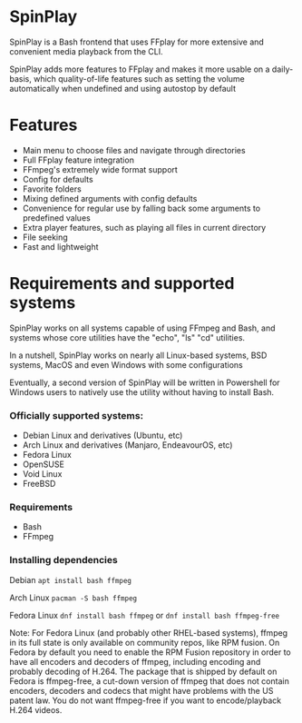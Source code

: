 # SpinPlay
SpinPlay is a Bash frontend that uses FFplay for more extensive and convenient media playback from the CLI.

SpinPlay adds more features to FFplay and makes it more usable on a daily-basis, which quality-of-life features such as setting the volume automatically when undefined and using autostop by default

# Features
* Main menu to choose files and navigate through directories
* Full FFplay feature integration
* FFmpeg's extremely wide format support
* Config for defaults
* Favorite folders
* Mixing defined arguments with config defaults
* Convenience for regular use by falling back some arguments to predefined values
* Extra player features, such as playing all files in current directory
* File seeking
* Fast and lightweight

# Requirements and supported systems
SpinPlay works on all systems capable of using FFmpeg and Bash, and systems whose core utilities have the "echo", "ls" "cd" utilities.

In a nutshell, SpinPlay works on nearly all Linux-based systems, BSD systems, MacOS and even Windows with some configurations

Eventually, a second version of SpinPlay will be written in Powershell for Windows users to natively use the utility without having to install Bash.

### Officially supported systems:
* Debian Linux and derivatives (Ubuntu, etc)
* Arch Linux and derivatives (Manjaro, EndeavourOS, etc)
* Fedora Linux
* OpenSUSE
* Void Linux
* FreeBSD

### Requirements
* Bash
* FFmpeg

### Installing dependencies
Debian ``` apt install bash ffmpeg ```

Arch Linux ``` pacman -S bash ffmpeg ```

Fedora Linux ``` dnf install bash ffmpeg ``` or ``` dnf install bash ffmpeg-free ```

Note: For Fedora Linux (and probably other RHEL-based systems), ffmpeg in its full state is only available on community repos, like RPM fusion. On Fedora by default you need to enable the RPM Fusion repository in order to have all encoders and decoders of ffmpeg, including encoding and probably decoding of H.264. The package that is shipped by default on Fedora is ffmpeg-free, a cut-down version of ffmpeg that does not contain encoders, decoders and codecs that might have problems with the US patent law. You do not want ffmpeg-free if you want to encode/playback H.264 videos.
